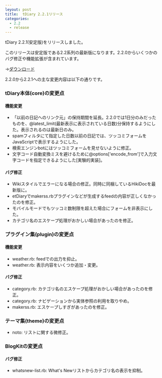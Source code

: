 ```yaml
---
leyout: post
title:  tDiary 2.2.1リリース
categories:
  - 2.2
  - release
---
```

tDiary 2.2.1(安定版)をリリースしました。

このリリースは安定版である2.2系列の最新版になります。2.2.0からいくつかのバグ修正や機能拡張が含まれています。

→[ダウンロード](http://www.tdiary.org/20021112.html)

2.2.0から2.2.1への主な変更内容は以下の通りです。

### tDiary本体(core)の変更点
#### 機能変更
* 「以前の日記へのリンク元」の保持期間を延長。2.2.0では1日分のみだったものを、@latest_limit(最新表示に表示されている日数)分保持するようにした。表示されるのは最新日のみ。
* spamフィルタにて指定した日数以前の日記では、ツッコミフォームをJavaScriptで表示するようにした。
* 検索エンジンbotにはツッコミフォームを見せないように修正。
* 文字コード自動変換ミスを避けるために@options['encode_from']で入力文字コードを指定できるようにした[実験的実装]。

#### バグ修正
* Wikiスタイルでエラーになる場合の修正。同時に同梱しているHikiDocを最新版に。
* etDiaryでmakerss.rbプラグインなどが生成するfeedの内容が正しくなかったのを修正。
* モバイルモードでもツッコミ数制限を超えた場合にフォームを非表示にした。
* カテゴリ名のエスケープ処理がおかしい場合があったのを修正。

### プラグイン集(plugin)の変更点
#### 機能変更
* weather.rb: feedでの出力を抑止。
* weather.rb: 表示内容をいくつか追加・変更。

#### バグ修正
* category.rb: カテゴリ名のエスケープ処理がおかしい場合があったのを修正。
* category.rb: ナビゲーションから実体参照の利用を取りやめ。
* makerss.rb: エスケープしすぎがあったのを修正。

### テーマ集(theme)の変更点
* noto: リストに関する微修正。

### BlogKitの変更点
#### バグ修正
* whatsnew-list.rb: What's Newリストからカテゴリ名の表示を抑制。

